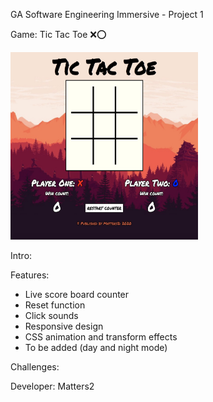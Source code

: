 GA Software Engineering Immersive - Project 1

Game: Tic Tac Toe :x::o:

<img src="Gamescreen.jpg" width="300" height="300">

Intro:

Features:
  - Live score board counter
  - Reset function
  - Click sounds
  - Responsive design
  - CSS animation and transform effects
  - To be added (day and night mode)
 
Challenges:

Developer: Matters2
